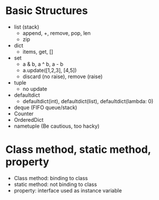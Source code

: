 # Basic Structures
* list (stack)
  * append, +, remove, pop, len
  * zip
* dict
  * items, get, []
* set
  * a & b, a ^ b, a - b
  * a.update([1,2,3], [4,5])
  * discard (no raise), remove (raise)
* tuple
  * no update
* defaultdict
  * defaultdict(int), defaultdict(list), defaultdict(lambda: 0)
* deque (FIFO queue/stack)
* Counter
* OrderedDict
* nametuple (Be cautious, too hacky)

# Class method, static method, property
* Class method: binding to class
* static method: not binding to class
* property: interface used as instance variable
